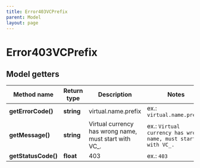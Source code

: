 ```yaml
---
title: Error403VCPrefix
parent: Model
layout: page
---
```


# Error403VCPrefix

## Model getters

Method name | Return type | Description | Notes
------------ | ------------- | ------------- | -------------
**getErrorCode()** | **string** | virtual.name.prefix | ex.: `virtual.name.prefix`
**getMessage()** | **string** | Virtual currency has wrong name, must start with VC_. | ex.: `Virtual currency has wrong name, must start with VC_.`
**getStatusCode()** | **float** | 403 | ex.: `403`

